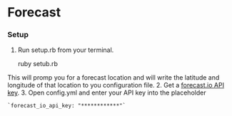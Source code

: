 Forecast
========


### Setup
1. Run setup.rb from your terminal.

    ruby setub.rb

This will promp you for a forecast location and will write the latitude and longitude of that location to you configuration file.
2. Get a [forecast.io API key](https://developer.forecast.io).
3. Open config.yml and enter your API key into the placeholder

    `forecast_io_api_key: "************"`
